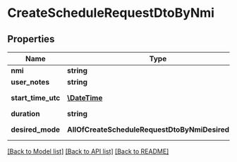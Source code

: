 # CreateScheduleRequestDtoByNmi

## Properties
Name | Type | Description | Notes
------------ | ------------- | ------------- | -------------
**nmi** | **string** | NMI | [optional] 
**user_notes** | **string** | User Notes | [optional] 
**start_time_utc** | [**\DateTime**](\DateTime.md) | Start Time Utc | 
**duration** | **string** | Duration | 
**desired_mode** | **AllOfCreateScheduleRequestDtoByNmiDesiredMode** | Desired Mode | [optional] 

[[Back to Model list]](../../README.md#documentation-for-models) [[Back to API list]](../../README.md#documentation-for-api-endpoints) [[Back to README]](../../README.md)

